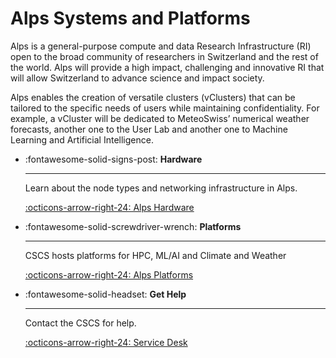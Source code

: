 # Alps Systems and Platforms

Alps is a general-purpose compute and data Research Infrastructure (RI) open to the broad community of researchers in Switzerland and the rest of the world. Alps will provide a high impact, challenging and innovative RI that will allow Switzerland to advance science and impact society.

Alps enables the creation of versatile clusters (vClusters) that can be tailored to the specific needs of users while maintaining confidentiality. For example, a vCluster will be dedicated to MeteoSwiss’ numerical weather forecasts, another one to the User Lab and another one to Machine Learning and Artificial Intelligence.

<div class="grid cards" markdown>

-   :fontawesome-solid-signs-post: __Hardware__

    ---

    Learn about the node types and networking infrastructure in Alps.

    [:octicons-arrow-right-24: Alps Hardware](hardware.md)

-   :fontawesome-solid-screwdriver-wrench: __Platforms__

    ---

    CSCS hosts platforms for HPC, ML/AI and Climate and Weather

    [:octicons-arrow-right-24: Alps Platforms](platforms.md)

-   :fontawesome-solid-headset: __Get Help__

    ---

    Contact the CSCS for help.

    [:octicons-arrow-right-24: Service Desk](https://jira.cscs.ch/plugins/servlet/desk)

</div>

